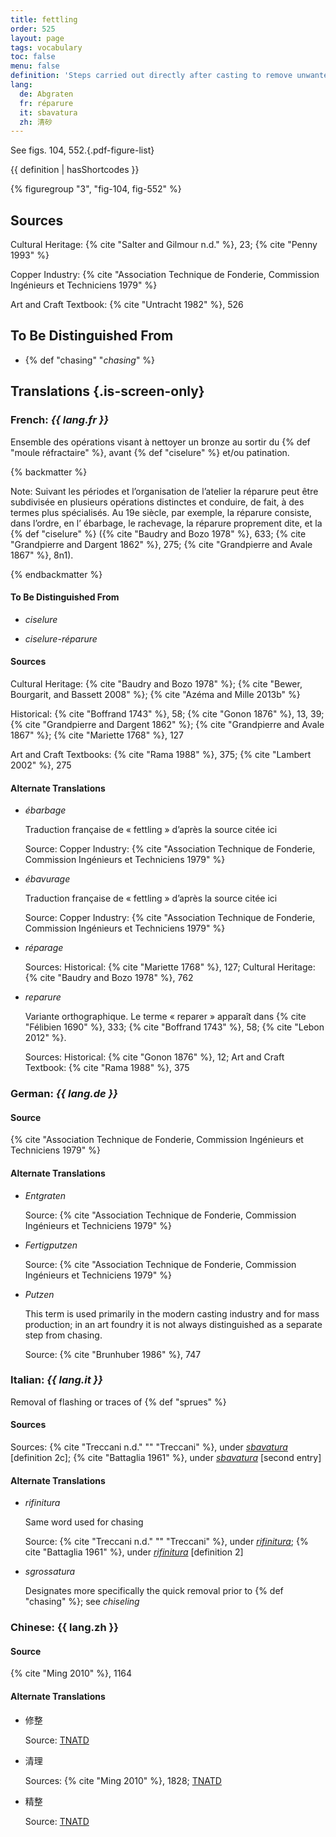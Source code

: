 ```yaml
---
title: fettling
order: 525
layout: page
tags: vocabulary
toc: false
menu: false
definition: 'Steps carried out directly after casting to remove unwanted features, including oxidized metal, {% def "sprues" %}, {% def "core pins" %}, {% def "flashing" %}, etc. Fettling may entail the use of power tools and/or hand tools such as saws, chisels, hammers, coarse files, and abrasives.'
lang:
  de: Abgraten
  fr: réparure
  it: sbavatura
  zh: 清砂
---
```


See figs. 104, 552.{.pdf-figure-list}

{{ definition | hasShortcodes }}

{% figuregroup "3", "fig-104, fig-552" %}

## Sources

Cultural Heritage: {% cite "Salter and Gilmour n.d." %}, 23; {% cite "Penny 1993" %}

Copper Industry: {% cite "Association Technique de Fonderie, Commission Ingénieurs et Techniciens 1979" %}

Art and Craft Textbook: {% cite "Untracht 1982" %}, 526

## To Be Distinguished From

- {% def "chasing" "*chasing*" %}

## Translations {.is-screen-only}

<div class="accordion">

### **French**: *{{ lang.fr }}*

Ensemble des opérations visant à nettoyer un bronze au sortir du {% def "moule réfractaire" %}, avant {% def "ciselure" %} et/ou patination.

{% backmatter %}

Note: Suivant les périodes et l’organisation de l’atelier la réparure peut être subdivisée en plusieurs opérations distinctes et conduire, de fait, à des termes plus spécialisés. Au 19e siècle, par exemple, la réparure consiste, dans l’ordre, en l’ ébarbage, le rachevage, la réparure proprement dite, et la {% def "ciselure" %} ({% cite "Baudry and Bozo 1978" %}, 633; {% cite "Grandpierre and Dargent 1862" %}, 275; {% cite "Grandpierre and Avale 1867" %}, 8n1).

{% endbackmatter %}

#### To Be Distinguished From

- *ciselure*

- *ciselure-réparure*

#### Sources

Cultural Heritage: {% cite "Baudry and Bozo 1978" %}; {% cite "Bewer, Bourgarit, and Bassett 2008" %}; {% cite "Azéma and Mille 2013b" %}

Historical: {% cite "Boffrand 1743" %}, 58; {% cite "Gonon 1876" %}, 13, 39; {% cite "Grandpierre and Dargent 1862" %}; {% cite "Grandpierre and Avale 1867" %}; {% cite "Mariette 1768" %}, 127

Art and Craft Textbooks: {% cite "Rama 1988" %}, 375; {% cite "Lambert 2002" %}, 275

#### Alternate Translations

- *ébarbage*

    Traduction française de « fettling » d’après la source citée ici

    Source: Copper Industry: {% cite "Association Technique de Fonderie, Commission Ingénieurs et Techniciens 1979" %}

- *ébavurage*

    Traduction française de « fettling » d’après la source citée ici

    Source: Copper Industry: {% cite "Association Technique de Fonderie, Commission Ingénieurs et Techniciens 1979" %}

- *réparage*

    Sources: Historical: {% cite "Mariette 1768" %}, 127; Cultural Heritage: {% cite "Baudry and Bozo 1978" %}, 762

- *reparure*

    Variante orthographique. Le terme « reparer » apparaît dans {% cite "Félibien 1690" %}, 333; {% cite "Boffrand 1743" %}, 58; {% cite "Lebon 2012" %}.

    Sources: Historical: {% cite "Gonon 1876" %}, 12; Art and Craft Textbook: {% cite "Rama 1988" %}, 375

### **German**: *{{ lang.de }}*

#### Source

{% cite "Association Technique de Fonderie, Commission Ingénieurs et Techniciens 1979" %}

#### Alternate Translations

- *Entgraten*

    Source: {% cite "Association Technique de Fonderie, Commission Ingénieurs et Techniciens 1979" %}

- *Fertigputzen*

    Source: {% cite "Association Technique de Fonderie, Commission Ingénieurs et Techniciens 1979" %}

- *Putzen*

    This term is used primarily in the modern casting industry and for mass production; in an art foundry it is not always distinguished as a separate step from chasing.

    Source: {% cite "Brunhuber 1986" %}, 747

### **Italian**: *{{ lang.it }}*

Removal of flashing or traces of {% def "sprues" %}

#### Sources

Sources: {% cite "Treccani n.d." "" "Treccani" %}, under [*sbavatura*](http://www.treccani.it/vocabolario/sbavatura1/) [definition 2c]; {% cite "Battaglia 1961" %}, under [*sbavatura*](http://www.gdli.it/pdf_viewer/Scripts/pdf.js/web/viewer.asp?file=/PDF/GDLI17/GDLI_17_ocr_671.pdf&parola=sbavatura) [second entry]

#### Alternate Translations

- *rifinitura*

    Same word used for chasing

    Source: {% cite "Treccani n.d." "" "Treccani" %}, under [*rifinitura*](https://www.treccani.it/enciclopedia/fusione_%28Enciclopedia-Italiana%29/); {% cite "Battaglia 1961" %}, under [*rifinitura*](http://www.gdli.it/pdf_viewer/Scripts/pdf.js/web/viewer.asp?file=/PDF/GDLI16/GDLI_16_ocr_264.pdf&parola=rifinitura) [definition 2]

- *sgrossatura*

    Designates more specifically the quick removal prior to {% def "chasing" %}; see *chiseling*

### **Chinese**: <span lang="zh">{{ lang.zh }}</span>

#### Source

{% cite "Ming 2010" %}, 1164

#### Alternate Translations

- <span lang="zh">修整</span>

    Source: [TNATD](https://terms.naer.edu.tw/detail/634620/?index=3)

- <span lang="zh">清理</span>

    Sources: {% cite "Ming 2010" %}, 1828; [TNATD](https://terms.naer.edu.tw/detail/627107/?index=2)

- <span lang="zh">精整</span>

    Source: [TNATD](https://terms.naer.edu.tw/detail/14194174/?index=5)

</div>
